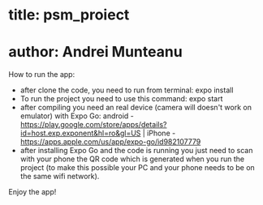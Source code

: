 # title: psm_proiect
# author: Andrei Munteanu

How to run the app:
  - after clone the code, you need to run from terminal: expo install
  - To run the project you need to use this command: expo start 
  - after compiling you need an real device (camera will doesn't work on emulator) with Expo Go: android - https://play.google.com/store/apps/details?id=host.exp.exponent&hl=ro&gl=US | iPhone - https://apps.apple.com/us/app/expo-go/id982107779
  - after installing Expo Go and the code is running you just need to scan with your phone the QR code which is generated when you run the project (to make this possible your PC and your phone needs to be on the same wifi network).

Enjoy the app!
